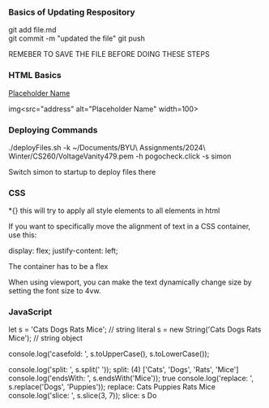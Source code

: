 ### Basics of Updating Respository
git add file.md  
git commit -m "updated the file"
git push

REMEBER TO SAVE THE FILE BEFORE DOING THESE STEPS

### HTML Basics 
<a href= "website URL">Placeholder Name</a>

img<src="address" alt="Placeholder Name" width=100> 

### Deploying Commands
./deployFiles.sh -k ~/Documents/BYU\ Assignments/2024\ Winter/CS260/VoltageVanity479.pem -h pogocheck.click -s simon

Switch simon to startup to deploy files there

### CSS 
*{} this will try to apply all style elements to all elements in html

If you want to specifically move the alignment of text in a CSS container, use this:

display: flex;
justify-content: left;

The container has to be a flex

When using viewport, you can make the text dynamically change size by setting the font size to 4vw. 

### JavaScript
let s = 'Cats Dogs Rats Mice'; // string literal
s = new String('Cats Dogs Rats Mice'); // string object

console.log('casefold: ', s.toUpperCase(), s.toLowerCase());

console.log('split: ', s.split(' '));
    split:  (4) ['Cats', 'Dogs', 'Rats', 'Mice']
console.log('endsWith: ', s.endsWith('Mice'));
    true
console.log('replace: ', s.replace('Dogs', 'Puppies'));
    replace:  Cats Puppies Rats Mice
console.log('slice: ', s.slice(3, 7));
    slice:  s Do

